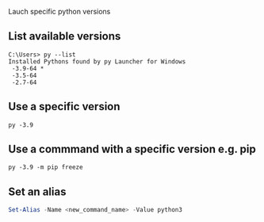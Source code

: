 
Lauch specific python versions

## List available versions

```batch
C:\Users> py --list
Installed Pythons found by py Launcher for Windows
 -3.9-64 *
 -3.5-64
 -2.7-64
```

## Use a specific version

```batch
py -3.9

```

## Use a commmand with a specific version e.g. pip

```batch
py -3.9 -m pip freeze
```

## Set an alias

```ps1
Set-Alias -Name <new_command_name> -Value python3
```